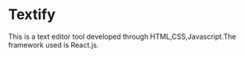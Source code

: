 # Textify
This is a text editor tool developed through HTML,CSS,Javascript.The framework used is React.js.
